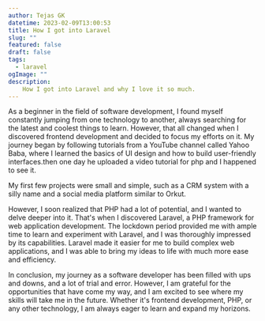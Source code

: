 ```yaml
---
author: Tejas GK
datetime: 2023-02-09T13:00:53
title: How I got into Laravel
slug: ""
featured: false
draft: false
tags:
  - laravel
ogImage: ""
description:
    How I got into Laravel and why I love it so much.
---
```


As a beginner in the field of software development, I found myself constantly jumping from one technology to another, always searching for the latest and coolest things to learn. However, that all changed when I discovered frontend development and decided to focus my efforts on it. My journey began by following tutorials from a YouTube channel called Yahoo Baba, where I learned the basics of UI design and how to build user-friendly interfaces.then one day he uploaded a video tutorial for php and I happened to see it.

My first few projects were small and simple, such as a CRM system with a silly name and a social media platform similar to Orkut.

However, I soon realized that PHP had a lot of potential, and I wanted to delve deeper into it. That's when I discovered Laravel, a PHP framework for web application development. The lockdown period provided me with ample time to learn and experiment with Laravel, and I was thoroughly impressed by its capabilities. Laravel made it easier for me to build complex web applications, and I was able to bring my ideas to life with much more ease and efficiency.

In conclusion, my journey as a software developer has been filled with ups and downs, and a lot of trial and error. However, I am grateful for the opportunities that have come my way, and I am excited to see where my skills will take me in the future. Whether it's frontend development, PHP, or any other technology, I am always eager to learn and expand my horizons.